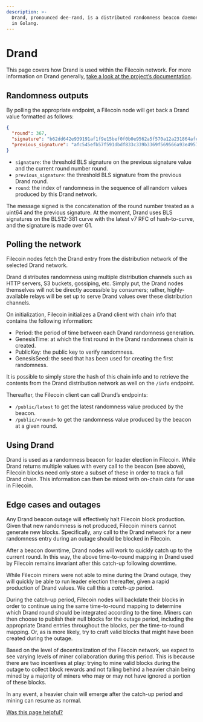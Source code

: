 ```yaml
---
description: >-
  Drand, pronounced dee-rand, is a distributed randomness beacon daemon written
  in Golang.
---
```


# Drand

This page covers how Drand is used within the Filecoin network. For more information on Drand generally, [take a look at the project’s documentation](https://www.drand.love/developers).

## Randomness outputs

By polling the appropriate endpoint, a Filecoin node will get back a Drand value formatted as follows:

```json
{
  "round": 367,
  "signature": "b62dd642e939191af1f9e15bef0f0b0e9562a5f570a12a231864afe468377e2a6424a92ccfc34ef1471cbd58c37c6b020cf75ce9446d2aa1252a090250b2b1441f8a2a0d22208dcc09332eaa0143c4a508be13de63978dbed273e3b9813130d5",
  "previous_signature": "afc545efb57f591dbdf833c339b3369f569566a93e49578db46b6586299422483b7a2d595814046e2847494b401650a0050981e716e531b6f4b620909c2bf1476fd82cf788a110becbc77e55746a7cccd47fb171e8ae2eea2a22fcc6a512486d"
}
```

* `signature`: the threshold BLS signature on the previous signature value and the current round number round.
* `previous_signature`: the threshold BLS signature from the previous Drand round.
* `round`: the index of randomness in the sequence of all random values produced by this Drand network.

The message signed is the concatenation of the round number treated as a uint64 and the previous signature. At the moment, Drand uses BLS signatures on the BLS12-381 curve with the latest v7 RFC of hash-to-curve, and the signature is made over G1.

## Polling the network

Filecoin nodes fetch the Drand entry from the distribution network of the selected Drand network.

Drand distributes randomness using multiple distribution channels such as HTTP servers, S3 buckets, gossiping, etc. Simply put, the Drand nodes themselves will not be directly accessible by consumers; rather, highly-available relays will be set up to serve Drand values over these distribution channels.

On initialization, Filecoin initializes a Drand client with chain info that contains the following information:

* Period: the period of time between each Drand randomness generation.
* GenesisTime: at which the first round in the Drand randomness chain is created.
* PublicKey: the public key to verify randomness.
* GenesisSeed: the seed that has been used for creating the first randomness.

It is possible to simply store the hash of this chain info and to retrieve the contents from the Drand distribution network as well on the `/info` endpoint.

Thereafter, the Filecoin client can call Drand’s endpoints:

* `/public/latest` to get the latest randomness value produced by the beacon.
* `/public/<round>` to get the randomness value produced by the beacon at a given round.

## Using Drand

Drand is used as a randomness beacon for leader election in Filecoin. While Drand returns multiple values with every call to the beacon (see above), Filecoin blocks need only store a subset of these in order to track a full Drand chain. This information can then be mixed with on-chain data for use in Filecoin.

## Edge cases and outages

Any Drand beacon outage will effectively halt Filecoin block production. Given that new randomness is not produced, Filecoin miners cannot generate new blocks. Specifically, any call to the Drand network for a new randomness entry during an outage should be blocked in Filecoin.

After a beacon downtime, Drand nodes will work to quickly catch up to the current round. In this way, the above time-to-round mapping in Drand used by Filecoin remains invariant after this catch-up following downtime.

While Filecoin miners were not able to mine during the Drand outage, they will quickly be able to run leader election thereafter, given a rapid production of Drand values. We call this a _catch-up_ period.

During the catch-up period, Filecoin nodes will backdate their blocks in order to continue using the same time-to-round mapping to determine which Drand round should be integrated according to the time. Miners can then choose to publish their null blocks for the outage period, including the appropriate Drand entries throughout the blocks, per the time-to-round mapping. Or, as is more likely, try to craft valid blocks that might have been created during the outage.

Based on the level of decentralization of the Filecoin network, we expect to see varying levels of miner collaboration during this period. This is because there are two incentives at play: trying to mine valid blocks during the outage to collect block rewards and not falling behind a heavier chain being mined by a majority of miners who may or may not have ignored a portion of these blocks.

In any event, a heavier chain will emerge after the catch-up period and mining can resume as normal.



[Was this page helpful?](https://airtable.com/apppq4inOe4gmSSlk/pagoZHC2i1iqgphgl/form?prefill\_Page+URL=https://docs.filecoin.io/basics/the-blockchain/drand)&#x20;
